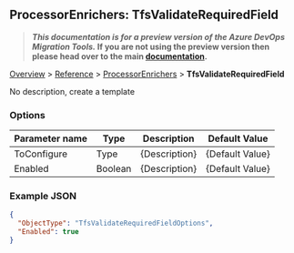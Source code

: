 ## ProcessorEnrichers: TfsValidateRequiredField

>**_This documentation is for a preview version of the Azure DevOps Migration Tools._ If you are not using the preview version then please head over to the main [documentation](https://nkdagility.github.io/azure-devops-migration-tools).**

[Overview](.././index.md) > [Reference](../index.md) > [ProcessorEnrichers](./index.md) > **TfsValidateRequiredField**

No description, create a template

### Options

| Parameter name         | Type    | Description                              | Default Value                            |
|------------------------|---------|------------------------------------------|------------------------------------------|
| ToConfigure | Type | {Description} | {Default Value} |
| Enabled | Boolean | {Description} | {Default Value} |


### Example JSON

```JSON
{
  "ObjectType": "TfsValidateRequiredFieldOptions",
  "Enabled": true
}
```